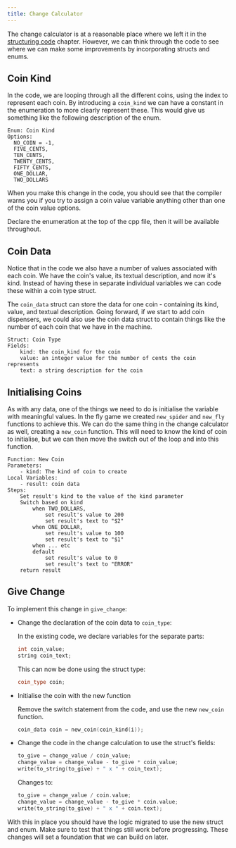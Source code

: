 ```yaml
---
title: Change Calculator
---
```


The change calculator is at a reasonable place where we left it in the [structuring code](../../../2-organising-code/0-overview) chapter. However, we can think through the code to see where we can make some improvements by incorporating structs and enums.

## Coin Kind

In the code, we are looping through all the different coins, using the index to represent each coin. By introducing a `coin_kind` we can have a constant in the enumeration to more clearly represent these. This would give us something like the following description of the enum.

```
Enum: Coin Kind
Options:
  NO_COIN = -1,
  FIVE_CENTS,
  TEN_CENTS,
  TWENTY_CENTS,
  FIFTY_CENTS,
  ONE_DOLLAR,
  TWO_DOLLARS
```

When you make this change in the code, you should see that the compiler warns you if you try to assign a coin value variable anything other than one of the coin value options.

Declare the enumeration at the top of the cpp file, then it will be available throughout.

## Coin Data

Notice that in the code we also have a number of values associated with each coin. We have the coin's value, its textual description, and now it's kind. Instead of having these in separate individual variables we can code these within a coin type struct. 

The `coin_data` struct can store the data for one coin - containing its kind, value, and textual description. Going forward, if we start to add coin dispensers, we could also use the coin data struct to contain things like the number of each coin that we have in the machine.

```
Struct: Coin Type
Fields:
    kind: the coin_kind for the coin
    value: an integer value for the number of cents the coin represents
    text: a string description for the coin
```

## Initialising Coins

As with any data, one of the things we need to do is initialise the variable with meaningful values. In the fly game we created `new_spider` and `new_fly` functions to achieve this. We can do the same thing in the change calculator as well, creating a `new_coin` function. This will need to know the kind of coin to initialise, but we can then move the switch out of the loop and into this function.

```
Function: New Coin
Parameters:
    - kind: The kind of coin to create
Local Variables:
    - result: coin data
Steps:
    Set result's kind to the value of the kind parameter
    Switch based on kind
        when TWO_DOLLARS,
            set result's value to 200
            set result's text to "$2"
        when ONE_DOLLAR,
            set result's value to 100
            set result's text to "$1"
        when ... etc
        default
            set result's value to 0
            set result's text to "ERROR"
    return result
```

## Give Change

To implement this change in `give_change`:

- Change the declaration of the coin data to `coin_type`:

    In the existing code, we declare variables for the separate parts:

    ```cpp
    int coin_value;
    string coin_text;
    ```

    This can now be done using the struct type:

    ```cpp
    coin_type coin;
    ```

- Initialise the coin with the new function

    Remove the switch statement from the code, and use the new `new_coin` function.

    ```cpp
    coin_data coin = new_coin(coin_kind(i));
    ```

- Change the code in the change calculation to use the struct's fields:

    ```cpp
    to_give = change_value / coin_value;
    change_value = change_value - to_give * coin_value;
    write(to_string(to_give) + " x " + coin_text);
    ```

    Changes to:

    ```cpp
    to_give = change_value / coin.value;
    change_value = change_value - to_give * coin.value;
    write(to_string(to_give) + " x " + coin.text);
    ```

With this in place you should have the logic migrated to use the new struct and enum. Make sure to test that things still work before progressing. These changes will set a foundation that we can build on later.
